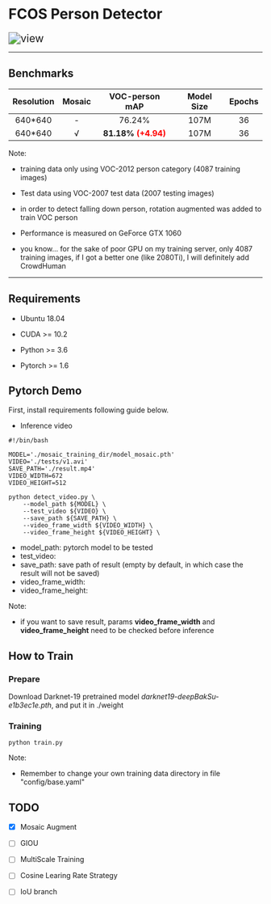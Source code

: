 # FCOS Person Detector

<img src="results/view.gif" alt="view" style="zoom:150%;" />

****
## Benchmarks

Resolution          |Mosaic|VOC-person mAP |Model Size |Epochs 
:-------------:|:--------:|:-------:|:--------------------:|:----------:
640*640      | - |   76.24%   | 107M      |36 
640*640      | √ |   **81.18% <font color='red'>(+4.94)</font>**   | 107M          |36 

Note:

* training data only using VOC-2012 person category (4087 training images)

* Test data using VOC-2007 test data (2007 testing images)

* in order to detect falling down person, rotation augmented was added to train VOC person

* Performance is measured on GeForce GTX 1060 

* you know... for the sake of poor GPU on my training server, only 4087 training images, if I got a better one (like 2080Ti), I will definitely add CrowdHuman

  

****
## Requirements

* Ubuntu 18.04

* CUDA >= 10.2

* Python >= 3.6

* Pytorch >= 1.6

  

## Pytorch Demo

First, install requirements following guide below. 

* Inference video 

```shell
#!/bin/bash

MODEL='./mosaic_training_dir/model_mosaic.pth'
VIDEO='./tests/v1.avi'
SAVE_PATH='./result.mp4'
VIDEO_WIDTH=672
VIDEO_HEIGHT=512

python detect_video.py \
	--model_path ${MODEL} \
	--test_video ${VIDEO} \
	--save_path ${SAVE_PATH} \
	--video_frame_width ${VIDEO_WIDTH} \
	--video_frame_height ${VIDEO_HEIGHT} \
```

+ model_path:  pytorch model to be tested
+ test_video: 
+ save_path: save path of result (empty by default, in which case the result will not be saved)
+ video_frame_width: 
+ video_frame_height: 

Note: 

+ if you want to save result, params **video_frame_width** and **video_frame_height** need to be checked before inference



## How to Train

### Prepare

Download Darknet-19 pretrained model *darknet19-deepBakSu-e1b3ec1e.pth*, and put it in ./weight

### Training

```shell
python train.py
```

Note: 

+ Remember to change your own training data directory in file "config/base.yaml"



## TODO

- [x] Mosaic Augment

- [ ] GIOU
- [ ] MultiScale Training
- [ ] Cosine Learing Rate Strategy
- [ ] IoU branch
